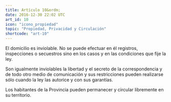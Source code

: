 ```yaml
---
title: Artículo 10&ordm;
date: 2016-12-30 22:02 UTC
art_id: 10
icon: "icono_propiedad"
topic: "Propiedad, Privacidad y Circulación"
shortcode: "art-10"
---
```

El domicilio es inviolable. No se puede efectuar en él registros, inspecciones o secuestros sino en los casos y en las condiciones que fije la ley.

Son igualmente inviolables la libertad y el secreto de la correspondencia y de todo otro medio de comunicación y sus restricciones pueden realizarse sólo cuando la ley las autorice y con sus garantías.

Los habitantes de la Provincia pueden permanecer y circular libremente en su territorio.
